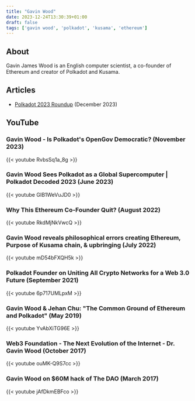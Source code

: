 ```yaml
---
title: "Gavin Wood"
date: 2023-12-24T13:30:39+01:00
draft: false
tags: ['gavin wood', 'polkadot', 'kusama', 'ethereum']
---
```

## About
Gavin James Wood is an English computer scientist, a co-founder of Ethereum and creator of Polkadot and Kusama.

## Articles
- [Polkadot 2023 Roundup](https://medium.com/polkadot-network/polkadot-2023-roundup-7fe77d88f022) (December 2023)

## YouTube

### Gavin Wood - Is Polkadot's OpenGov Democratic? (November 2023)
{{< youtube RvbsSq1a_8g >}}

### Gavin Wood Sees Polkadot as a Global Supercomputer | Polkadot Decoded 2023 (June 2023)
{{< youtube GIB1WeVuJD0 >}}

### Why This Ethereum Co-Founder Quit? (August 2022)
{{< youtube RkdMjNkVwcQ >}}

### Gavin Wood reveals philosophical errors creating Ethereum, Purpose of Kusama chain, & upbringing (July 2022)
{{< youtube mD54bFXQH5k >}}

### Polkadot Founder on Uniting All Crypto Networks for a Web 3.0 Future (September 2021)
{{< youtube 6p717UMLpxM >}}

### Gavin Wood & Jehan Chu: "The Common Ground of Ethereum and Polkadot" (May 2019)
{{< youtube YvAbXiTG96E >}}

### Web3 Foundation - The Next Evolution of the Internet - Dr. Gavin Wood (October 2017)
{{< youtube ouMK-Q9S7cc >}}

### Gavin Wood on $60M hack of The DAO (March 2017)
{{< youtube jAfDkmEBFco >}}
